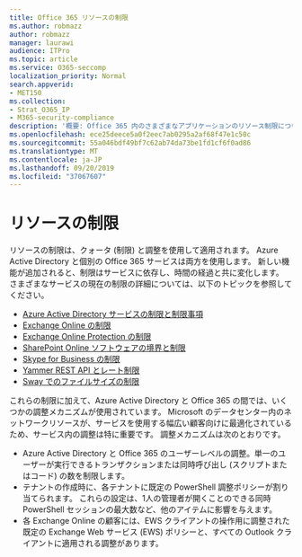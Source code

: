 ```yaml
---
title: Office 365 リソースの制限
ms.author: robmazz
author: robmazz
manager: laurawi
audience: ITPro
ms.topic: article
ms.service: O365-seccomp
localization_priority: Normal
search.appverid:
- MET150
ms.collection:
- Strat_O365_IP
- M365-security-compliance
description: '概要: Office 365 内のさまざまなアプリケーションのリソース制限についての情報。'
ms.openlocfilehash: ece25deece5a0f2eec7ab0295a2af68f47e1c50c
ms.sourcegitcommit: 55a046bdf49bf7c62ab74da73be1fd1cf6f0ad86
ms.translationtype: MT
ms.contentlocale: ja-JP
ms.lasthandoff: 09/20/2019
ms.locfileid: "37067607"
---
```

# <a name="resource-limits"></a>リソースの制限

リソースの制限は、クォータ (制限) と調整を使用して適用されます。 Azure Active Directory と個別の Office 365 サービスは両方を使用します。 新しい機能が追加されると、制限はサービスに依存し、時間の経過と共に変化します。 さまざまなサービスの現在の制限の詳細については、以下のトピックを参照してください。
- [Azure Active Directory サービスの制限と制限事項](https://msdn.microsoft.com/en-us/library/azure/dn764971.aspx)
- [Exchange Online の制限](https://technet.microsoft.com/en-us/library/exchange-online-limits.aspx)
- [Exchange Online Protection の制限](https://technet.microsoft.com/en-us/library/exchange-online-protection-limits.aspx)
- [SharePoint Online ソフトウェアの境界と制限](https://support.office.com/article/SharePoint-Online-software-boundaries-and-limits-8F34FF47-B749-408B-ABC0-B605E1F6D498)
- [Skype for Business の制限](https://technet.microsoft.com/en-us/library/skype-for-business-online-limits.aspx)
- [Yammer REST API とレート制限](https://developer.yammer.com/docs/rest-api-rate-limits)
- [Sway でのファイルサイズの制限](https://support.office.com/article/File-size-limits-in-Sway-4db21bc6-b42b-499f-9272-66e089db109f)

これらの制限に加えて、Azure Active Directory と Office 365 の間では、いくつかの調整メカニズムが使用されています。 Microsoft のデータセンター内のネットワークリソースが、サービスを使用する幅広い顧客向けに最適化されているため、サービス内の調整は特に重要です。 調整メカニズムは次のとおりです。
- Azure Active Directory と Office 365 のユーザーレベルの調整。単一のユーザーが実行できるトランザクションまたは同時呼び出し (スクリプトまたはコード) の数を制限します。
- テナントの作成時に、各テナントに既定の PowerShell 調整ポリシーが割り当てられます。 これらの設定は、1人の管理者が開くことのできる同時 PowerShell セッションの最大数など、他のアイテムに影響を与えます。
- 各 Exchange Online の顧客には、EWS クライアントの操作用に調整された既定の Exchange Web サービス (EWS) ポリシーと、すべての Outlook クライアントに適用される調整があります。
